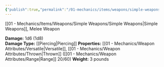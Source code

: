 ```yaml
---
{"publish":true,"permalink":"/01-mechanics/items/weapons/simple-weapons/spear/"}
---
```


[[01 - Mechanics/Items/Weapons/Simple Weapons/Simple Weapons\|Simple Weapons]], Melee Weapon

**Damage:** 1d6 (1d8)  
**Damage Type:** [[Piercing\|Piercing]] 
**Properties:** [[01 - Mechanics/Weapon Attributes/Versatile\|Versatile]], [[01 - Mechanics/Weapon Attributes/Thrown\|Thrown]] ([[01 - Mechanics/Weapon Attributes/Range\|Range]] 20/60) 
**Weight:** 3 pounds